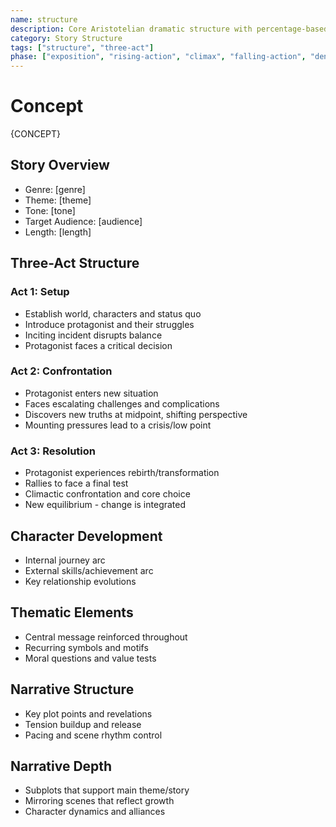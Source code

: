 ```yaml
---
name: structure
description: Core Aristotelian dramatic structure with percentage-based story stages and character elements
category: Story Structure
tags: ["structure", "three-act"]
phase: ["exposition", "rising-action", "climax", "falling-action", "denouement"]
---
```


# Concept

{CONCEPT}

## Story Overview

* Genre: [genre]
* Theme: [theme] 
* Tone: [tone]
* Target Audience: [audience]
* Length: [length]

## Three-Act Structure

### Act 1: Setup

- Establish world, characters and status quo
- Introduce protagonist and their struggles
- Inciting incident disrupts balance
- Protagonist faces a critical decision

### Act 2: Confrontation 

- Protagonist enters new situation
- Faces escalating challenges and complications
- Discovers new truths at midpoint, shifting perspective
- Mounting pressures lead to a crisis/low point

### Act 3: Resolution

- Protagonist experiences rebirth/transformation  
- Rallies to face a final test
- Climactic confrontation and core choice
- New equilibrium - change is integrated

## Character Development 

- Internal journey arc
- External skills/achievement arc
- Key relationship evolutions

## Thematic Elements

- Central message reinforced throughout 
- Recurring symbols and motifs
- Moral questions and value tests

## Narrative Structure 

- Key plot points and revelations
- Tension buildup and release
- Pacing and scene rhythm control

## Narrative Depth

- Subplots that support main theme/story
- Mirroring scenes that reflect growth
- Character dynamics and alliances
